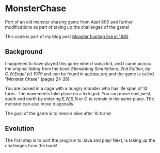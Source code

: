 # MonsterChase

Port of an old monster chasing game from Atari 800 and further modifications as part of taking up the challenges of the game!

This code is part of my blog post [Monster hunting like in 1985](https://ntsakonas.github.io/2020/11/22/Monster-hunting-like-in-1985.html)

## Background
I happened to have played this game when I wasa kid, and I came across the original listing from the book
_Stimulating Simulations, 2nd Edition, by C.W.Engel (c) 1979_ and 
can be found in [acrhive.org](https://archive.org/details/ataribooks-stimulating-simulations-atari-version/) and the game is called "Monster Chase" (pages 24-26).


You are locked in a cage with a hungry monster who has life span of 10 turns. The movements take place on a 5x5 grid. 
You can move east,west, south and north by entering E,W,S,N or O to remain in the same place. The monster can also move diagonally.

The goal of the game is to remain alive after 10 turns!

## Evolution

The first step is to port the program to Java and play!
Next, is taking up the challenges from the book!
